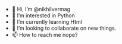 - 👋 Hi, I’m @nikhilvermag
- 👀 I’m interested in Python
- 🌱 I’m currently learning Html
- 💞️ I’m looking to collaborate on new things.
- 📫 How to reach me nope?

<!---
nikhilvermag/nikhilvermag is a ✨ special ✨ repository because its `README.md` (this file) appears on your GitHub profile.
You can click the Preview link to take a look at your changes.
--->
